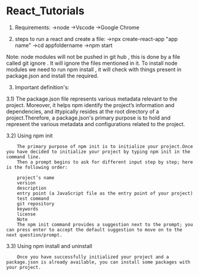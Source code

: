 # React_Tutorials

1)  Requirements:
      ->node
      ->Vscode
      ->Google Chrome

2)  steps to run a react and create a file:
      ->npx create-react-app "app name"
      ->cd appfoldername
      ->npm start

Note:	node modules will not be pushed in git hub , this is done by a file called git ignore .
	It will ignore the files mentioned in it. To install node modules we need to run npm  install ,
	it will check with things present in package.json and install the required.


3)  Important definition's:

  3.1)  The package.json file represents various metadata relevant to the project.
  	Moreover, it helps npm identify the project’s information and dependencies, 
	and ittypically resides at the root directory of a project.Therefore, 
	a package.json's primary purpose is to hold and represent the various metadata and configurations related to the project.


  3.2)  Using npm init
 
        The primary purpose of npm init is to initialize your project.Once you have decided to initialize your project by typing npm init in the command line.
        Then a prompt begins to ask for different input step by step; here is the following order:

        project’s name
        version
        description
        entry point (a JavaScript file as the entry point of your project)
        test command
        git repository
        keywords
        license
        Note
        The npm init command provides a suggestion next to the prompt; you can press enter to accept the default suggestion to move on to the next question/prompt.
	
3.3) Using npm install and uninstall
 
		Once you have successfully initialized your project and a package.json is already available, you can install some packages with your project.
